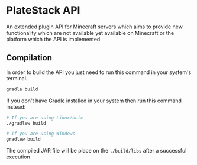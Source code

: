 PlateStack API
==============
An extended plugin API for Minecraft servers which aims to 
provide new functionality which are not available yet available
on Minecraft or the platform which the API is implemented

Compilation
-----------
In order to build the API you just need to run this command in your system's terminal. 
```sh
gradle build
```

If you don't have [Gradle] installed in your system then run this command instead:
```sh
# If you are using Linux/Unix
./gradlew build

# If you are using Windows
gradlew build 
```

The compiled JAR file will be place on the `./build/libs` after a successful execution

[Gradle]: https://www.gradle.org/

